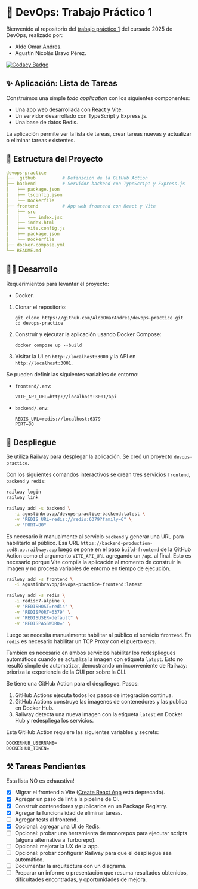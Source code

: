 # 🧩 DevOps: Trabajo Práctico 1

Bienvenido al repositorio del [trabajo práctico 1](https://docs.google.com/document/d/1t88Qv7iCp90YzHOi2W8MfY7bfFoTcjVz1UkCZPzs84c/edit?tab=t.0) del cursado 2025 de DevOps, realizado por:

- Aldo Omar Andres.
- Agustín Nicolás Bravo Pérez.

[![Codacy Badge](https://app.codacy.com/project/badge/Grade/28058df562244e0db8beceaa1a88d0bf)](https://app.codacy.com/gh/AldoOmarAndres/devops-practice/dashboard?utm_source=gh&utm_medium=referral&utm_content=&utm_campaign=Badge_grade)

## ✨ Aplicación: Lista de Tareas

Construimos una simple _todo application_ con los siguientes componentes:

- Una app web desarrollada con React y Vite.
- Un servidor desarrollado con TypeScript y Express.js.
- Una base de datos Redis.

La aplicación permite ver la lista de tareas, crear tareas nuevas y actualizar o eliminar tareas existentes.

## 📂 Estructura del Proyecto

```yaml
devops-practice
├── .github          # Definición de la GitHub Action
├── backend          # Servidor backend con TypeScript y Express.js
│   ├── package.json
│   ├── tsconfig.json
│   └── Dockerfile
├── frontend         # App web frontend con React y Vite
│   ├── src
│   │   └── index.jsx
│   ├── index.html
│   ├── vite.config.js
│   ├── package.json
│   └── Dockerfile
├── docker-compose.yml
└── README.md
```

## 🧑‍💻 Desarrollo

Requerimientos para levantar el proyecto:

- Docker.

1. Clonar el repositorio:

   ```
   git clone https://github.com/AldoOmarAndres/devops-practice.git
   cd devops-practice
   ```

2. Construir y ejecutar la aplicación usando Docker Compose:

   ```
   docker compose up --build
   ```

3. Visitar la UI en `http://localhost:3000` y la API en `http://localhost:3001`.

Se pueden definir las siguientes variables de entorno:

- `frontend/.env`:

  ```
  VITE_API_URL=http://localhost:3001/api
  ```

- `backend/.env`:

  ```
  REDIS_URL=redis://localhost:6379
  PORT=80
  ```

## 🚀 Despliegue

Se utiliza [Railway](https://railway.com) para desplegar la aplicación.
Se creó un proyecto `devops-practice`.

Con los siguientes comandos interactivos se crean tres servicios `frontend`, `backend` y `redis`:

```bash
railway login
railway link

railway add -s backend \
   -i agustinbravop/devops-practice-backend:latest \
   -v "REDIS_URL=redis://redis:6379?family=6" \
   -v "PORT=80"
```

Es necesario ir manualmente al servicio `backend` y generar una URL para habilitarlo al público.
Esa URL `https://backend-production-ced8.up.railway.app` luego se pone en el paso `build-frontend` de la GitHub Action como el argumento `VITE_API_URL` agregando un `/api` al final.
Esto es necesario porque Vite compila la aplicación al momento de construir la imagen y no procesa variables de entorno en tiempo de ejecución.

```bash
railway add -s frontend \
   -i agustinbravop/devops-practice-frontend:latest

railway add -s redis \
   -i redis:7-alpine \
   -v "REDISHOST=redis" \
   -v "REDISPORT=6379" \
   -v "REDISUSER=default" \
   -v "REDISPASSWORD=" \
```

Luego se necesita manualmente habilitar al público el servicio `frontend`.
En `redis` es necesario habilitar un TCP Proxy con el puerto `6379`.

También es necesario en ambos servicios habilitar los redespliegues automáticos cuando se actualiza la imagen con etiqueta `latest`.
Esto no resultó simple de automatizar, demostrando un inconveniente de Railway: prioriza la experiencia de la GUI por sobre la CLI.

Se tiene una GitHub Action para el despliegue.
Pasos:

1. GitHub Actions ejecuta todos los pasos de integración continua.
2. GitHub Actions construye las imagenes de contenedores y las publica en Docker Hub.
3. Railway detecta una nueva imagen con la etiqueta `latest` en Docker Hub y redespliega los servicios.

Esta GitHub Action requiere las siguientes variables y secrets:

```
DOCKERHUB_USERNAME=
DOCKERHUB_TOKEN=
```

## ⚒️ Tareas Pendientes

Esta lista NO es exhaustiva!

- [x] Migrar el frontend a Vite ([Create React App](https://github.com/facebook/create-react-app) está deprecado).
- [x] Agregar un paso de lint a la pipeline de CI.
- [x] Construir contenedores y publicarlos en un Package Registry.
- [x] Agregar la funcionalidad de eliminar tareas.
- [ ] Agregar tests al frontend.
- [x] Opcional: agregar una UI de Redis.
- [ ] Opcional: probar una herramienta de monorepos para ejecutar scripts (alguna alternativa a Turborepo).
- [ ] Opcional: mejorar la UX de la app.
- [ ] Opcional: probar configurar Railway para que el despliegue sea automático.
- [ ] Documentar la arquitectura con un diagrama.
- [ ] Preparar un informe o presentación que resuma resultados obtenidos, dificultades encontradas, y oportunidades de mejora.
